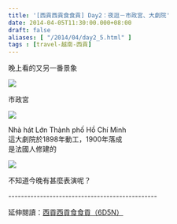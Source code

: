 ```yaml
---
title: '[西貢西貢食食貢] Day2：夜逛－市政宮、大劇院'
date: 2014-04-05T11:30:00.000+08:00
draft: false
aliases: [ "/2014/04/day2_5.html" ]
tags : [travel-越南-西貢]
---
```


晚上看的又另一番景象  

![](/images/saigon2j.jpg)

市政宮  

![](/images/saigon2j1.jpg)

Nhà hát Lớn Thành phố Hồ Chí Minh  
這大劇院於1898年動工，1900年落成  
是法國人修建的  

![](/images/saigon2j2.jpg)

不知道今晚有甚麼表演呢？  
  
\-----------------------------------------------  
  
延伸閱讀：[西貢西貢食食貢（6D5N）](https://hidie.net/saigon6d5n/)

